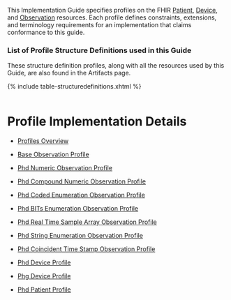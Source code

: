 
This Implementation Guide specifies profiles on the FHIR <a href="http://hl7.org/fhir/patient.html">Patient</a>, <a href="http://hl7.org/fhir/device.html">Device</a>, and <a href="http://hl7.org/fhir/observation.html">Observation</a> resources. 
Each profile defines constraints, extensions, and terminology requirements for an implementation that claims conformance to this guide.

### List of Profile Structure Definitions used in this Guide

These structure definition profiles, along with all the resources used by this Guide, are also found in the Artifacts page.

<table class="table-striped" style="width:100%">
<col style="width:40%"/>
<col style="width:60%"/>
{% include table-structuredefinitions.xhtml %}
</table>

<!-- https://stackoverflow.com/questions/27977078/how-do-i-reference-the-root-directory-of-my-site-and-why-wont-jekyll-render-so -->

# <a name="back"></a> Profile Implementation Details

 - [Profiles Overview](ProfilesOverview.html)
 - [Base Observation Profile](BaseObservationProfile.html)
 - [Phd Numeric Observation Profile](NumericObservationProfile.html)
 - [Phd Compound Numeric Observation Profile](CompoundNumericObservationProfile.html)
 - [Phd Coded Enumeration Observation Profile](CodedEnumerationObservationProfile.html)
 - [Phd BITs Enumeration Observation Profile](BITsEnumerationObservationProfile.html)
 - [Phd Real Time Sample Array Observation Profile](RtsaObservationProfile.html)
 - [Phd String Enumeration Observation Profile](StringEnumerationObservationProfile.html)
 - [Phd Coincident Time Stamp Observation Profile](CoincidentTimeStampObservationProfile.html)
 
 - [Phd Device Profile](PhdDeviceProfile.html)
 - [Phg Device Profile](PhgDeviceProfile.html)
 - [Phd Patient Profile](PhdPatientProfile.html)
